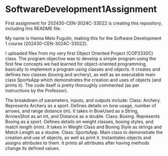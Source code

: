 # SoftwareDevelopment1Assignment
First assignment for 202430-CEN-3024C-33022 is creating this repository, including this README file.

My name is Hanna Melo Fugulin, making this for the Software Development 1 course (202430-CEN-3024C-33022).

I uploaded files from my very first Object Oriented Project (COP3330C) class. The program objective was to develop a simple program using the first few concepts we had learned for object-oriented programming, basically to implement a program using classes and objects. It creates and defines two classes (boxing and archery), as well as an executable main class SportsApp which demonstrates the creation and uses of objects (and prints it). The code itself is pretty thoroughly commented (as per instructions by the Professor).

The breakdown of parameters, inputs, and outputs include: 
Class: Archery. Represents Archery as a sport. Defines details on bow usage, number of arrows, and range distance (m). It takes in BowUsed as a String, ArrowsShot as an int, and Distance as a double.
Class: Boxing. Represents Boxing as a sport. Defines details on weight classes, boxing styles, and match length (min). It takes in Weight Class and Boxing Style as strings and Match Length as a double.
Class: SportsApp. Main class to demonstrate the creation and use of objects, as well as print it. Instantiates objects and assigns attributes to them. It prints all attributes after having methods change its defined values.
